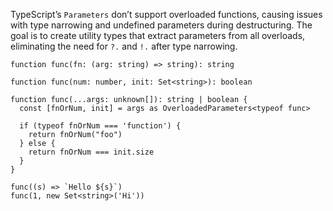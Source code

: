 TypeScript’s `Parameters` don’t support overloaded functions, causing issues with type narrowing and undefined parameters during destructuring. The goal is to create utility types that extract parameters from all overloads, eliminating the need for `?.` and `!.` after type narrowing.

```
function func(fn: (arg: string) => string): string

function func(num: number, init: Set<string>): boolean

function func(...args: unknown[]): string | boolean {
  const [fnOrNum, init] = args as OverloadedParameters<typeof func>

  if (typeof fnOrNum === 'function') {
    return fnOrNum("foo")
  } else {
    return fnOrNum === init.size
  }
}

func((s) => `Hello ${s}`)
func(1, new Set<string>('Hi'))
```
